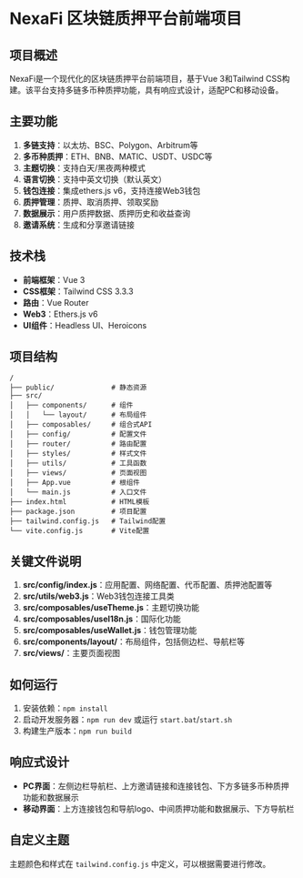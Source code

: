 # NexaFi 区块链质押平台前端项目

## 项目概述

NexaFi是一个现代化的区块链质押平台前端项目，基于Vue 3和Tailwind CSS构建。该平台支持多链多币种质押功能，具有响应式设计，适配PC和移动设备。

## 主要功能

1. **多链支持**：以太坊、BSC、Polygon、Arbitrum等
2. **多币种质押**：ETH、BNB、MATIC、USDT、USDC等
3. **主题切换**：支持白天/黑夜两种模式
4. **语言切换**：支持中英文切换（默认英文）
5. **钱包连接**：集成ethers.js v6，支持连接Web3钱包
6. **质押管理**：质押、取消质押、领取奖励
7. **数据展示**：用户质押数据、质押历史和收益查询
8. **邀请系统**：生成和分享邀请链接

## 技术栈

- **前端框架**：Vue 3
- **CSS框架**：Tailwind CSS 3.3.3
- **路由**：Vue Router
- **Web3**：Ethers.js v6
- **UI组件**：Headless UI、Heroicons

## 项目结构

```
/
├── public/              # 静态资源
├── src/
│   ├── components/      # 组件
│   │   └── layout/      # 布局组件
│   ├── composables/     # 组合式API
│   ├── config/          # 配置文件
│   ├── router/          # 路由配置
│   ├── styles/          # 样式文件
│   ├── utils/           # 工具函数
│   ├── views/           # 页面视图
│   ├── App.vue          # 根组件
│   └── main.js          # 入口文件
├── index.html           # HTML模板
├── package.json         # 项目配置
├── tailwind.config.js   # Tailwind配置
└── vite.config.js       # Vite配置
```

## 关键文件说明

1. **src/config/index.js**：应用配置、网络配置、代币配置、质押池配置等
2. **src/utils/web3.js**：Web3钱包连接工具类
3. **src/composables/useTheme.js**：主题切换功能
4. **src/composables/useI18n.js**：国际化功能
5. **src/composables/useWallet.js**：钱包管理功能
6. **src/components/layout/**：布局组件，包括侧边栏、导航栏等
7. **src/views/**：主要页面视图

## 如何运行

1. 安装依赖：`npm install`
2. 启动开发服务器：`npm run dev` 或运行 `start.bat`/`start.sh`
3. 构建生产版本：`npm run build`

## 响应式设计

- **PC界面**：左侧边栏导航栏、上方邀请链接和连接钱包、下方多链多币种质押功能和数据展示
- **移动界面**：上方连接钱包和导航logo、中间质押功能和数据展示、下方导航栏

## 自定义主题

主题颜色和样式在 `tailwind.config.js` 中定义，可以根据需要进行修改。